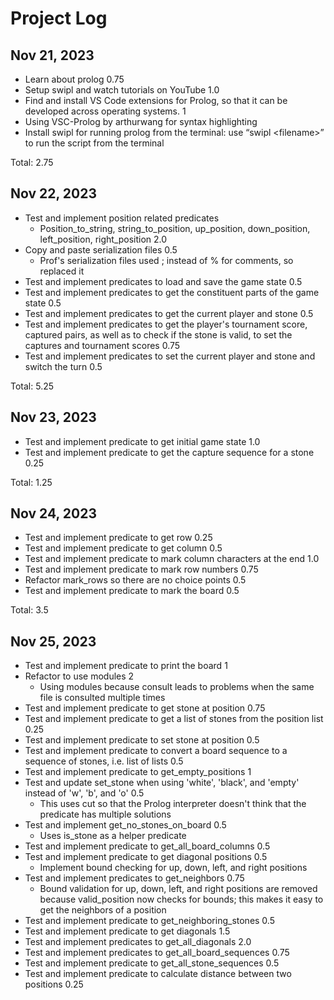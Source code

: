 # Project Log

## Nov 21, 2023

- Learn about prolog 0.75
- Setup swipl and watch tutorials on YouTube 1.0
- Find and install VS Code extensions for Prolog, so that it can be developed across operating systems. 1
- Using VSC-Prolog by arthurwang for syntax highlighting
- Install swipl for running prolog from the terminal: use “swipl \<filename>” to run the script from the terminal

Total: 2.75  

## Nov 22, 2023

- Test and implement position related predicates
  - Position_to_string, string_to_position, up_position, down_position, left_position, right_position 2.0
- Copy and paste serialization files 0.5
  - Prof's serialization files used ; instead of % for comments, so replaced it
- Test and implement predicates to load and save the game state 0.5
- Test and implement predicates to get the constituent parts of the game state 0.5
- Test and implement predicates to get the current player and stone 0.5
- Test and implement predicates to get the player's tournament score, captured pairs, as well as to check if the stone is valid, to set the captures and tournament scores 0.75
- Test and implement predicates to set the current player and stone and switch the turn 0.5

Total: 5.25

## Nov 23, 2023

- Test and implement predicate to get initial game state 1.0
- Test and implement predicate to get the capture sequence for a stone 0.25

Total: 1.25

## Nov 24, 2023

- Test and implement predicate to get row 0.25
- Test and implement predicate to get column 0.5
- Test and implement predicate to mark column characters at the end 1.0
- Test and implement predicate to mark row numbers 0.75
- Refactor mark_rows so there are no choice points 0.5
- Test and implement predicate to mark the board 0.5

Total: 3.5

## Nov 25, 2023

- Test and implement predicate to print the board 1
- Refactor to use modules 2
  - Using modules because consult leads to problems when the same file is consulted multiple times
- Test and implement predicate to get stone at position 0.75
- Test and implement predicate to get a list of stones from the position list 0.25
- Test and implement predicate to set stone at position 0.5
- Test and implement predicate to convert a board sequence to a sequence of stones, i.e. list of lists 0.5
- Test and implement predicate to get_empty_positions 1
- Test and update set_stone when using 'white', 'black', and 'empty' instead of 'w', 'b', and 'o' 0.5
  - This uses cut so that the Prolog interpreter doesn't think that the predicate has multiple solutions
- Test and implement get_no_stones_on_board 0.5
  - Uses is_stone as a helper predicate
- Test and implement predicate to get_all_board_columns 0.5
- Test and implement predicate to get diagonal positions 0.5
  - Implement bound checking for up, down, left, and right positions
- Test and implement predicates to get_neighbors 0.75
  - Bound validation for up, down, left, and right positions are removed because valid_position now checks for bounds; this makes it easy to get the neighbors of a position
- Test and implement predicate to get_neighboring_stones 0.5
- Test and implement predicate to get diagonals 1.5
- Test and implement predicates to get_all_diagonals 2.0
- Test and implement predicates to get_all_board_sequences 0.75
- Test and implement predicate to get_all_stone_sequences 0.5
- Test and implement predicate to calculate distance between two positions 0.25
